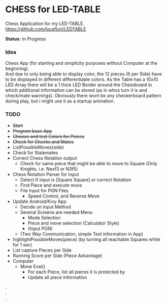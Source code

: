 # CHESS for LED-TABLE

Chess Application for my LED-TABLE.  
https://github.com/lucafluri/LEDTABLE

**Status:** In Progress

### Idea  
Chess App (for starting and simplicity purposes without Computer at the beginning).  
And due to only being able to display color, the 12 pieces (6 per Side) have to be displayed in different differentiable colors. As the Table has a  10x10 LED Array there will be a 1 thick LED Border around the Chessboard in which additional information can be stored (as in whos turn it is and check/mate warnings).
Obviously there wont be any checkerboard pattern during play, but i might use it as a startup animation.

### TODO
- ~~Start~~
- ~~Program base App~~
- ~~Choose and test Colors for Pieces~~
- ~~Check for Checks and Mates~~
- ListPossibleMoves(side)
- Check for Stalemates
- Correct Chess Notation output
  - Check for same piece that might be able to move to Square (Only Knights, i.e. Nexf3 or N3f5)
- Chess Notation Parser for Input
  - Detect if input is [Square Square] or correct Notation
  - Find Piece and execute move
  - File Input for PGN Files
    - Speed Control, and Reverse Move
- Update Android/Kivy App
  - Decide on Input Method
  - Several Screens are needed Menu
    - Mode Selection
    - Piece and move selection (Calculator Style)
    - (Input PGN)
  - (Two Way Communication, simple Text information in App)
- highlightPossibleMoves(piece) (by turning all reachable Squares white for 1 sec)
- List capture Pieces per Side
- Running Score per Side (Piece Advantage)
- Computer
  - Move Eval()
    - For each Piece, list all pieces it is protected by
    - Update all piece information  
    
.  
.  
.    
